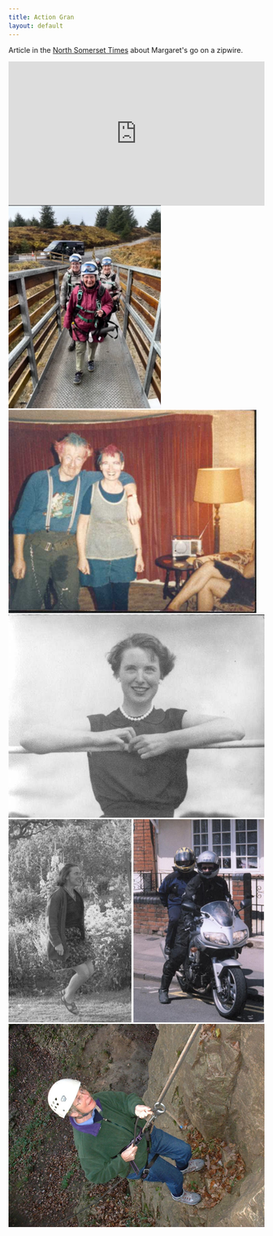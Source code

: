 ```yaml
---
title: Action Gran
layout: default
---
```


Article in the [North Somerset Times](https://www.northsomersettimes.co.uk/news/23418163.91-year-old-grandmother-tackles-fastest-zipline-world/) about Margaret's go on a zipwire.

<div style="padding:56.25% 0 0 0;position:relative; z-index: -1;">
<iframe src="https://player.vimeo.com/video/813615875?h=07ec00a94d&amp;badge=0&amp;autopause=0&amp;player_id=0&amp;app_id=58479" frameborder="0" allow="autoplay; fullscreen; picture-in-picture" allowfullscreen style="position:absolute;top:0;left:0;width:100%;height:100%;" title="GrandmaZipLineMovie.mp4"></iframe>
</div>
<script src="https://player.vimeo.com/api/player.js"></script>

<img src="/pages/action-gran/zipwire-1.png" alt="Margaret ready to ROCK!" height="400" />
<img src="/pages/colmandmargaret/punks.jpg" alt="punks" height="400" />
<img src="/pages/colmandmargaret/margaret_glam.jpg" alt="glamour" height="400" />
<img src="/pages/colmandmargaret/margaret_skipping.jpg" alt="skipping" height="400" />
<img src="/pages/2004/bikermum.jpg" alt="pillion" height="400" />
<img src="/pages/2004/abseil2.jpg" alt="abseiling" height="400" />
